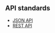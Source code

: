 ## API standards

- [JSON API](https://jsonapi.org/format/)
- [REST API](https://stackoverflow.blog/2020/03/02/best-practices-for-rest-api-design/)
